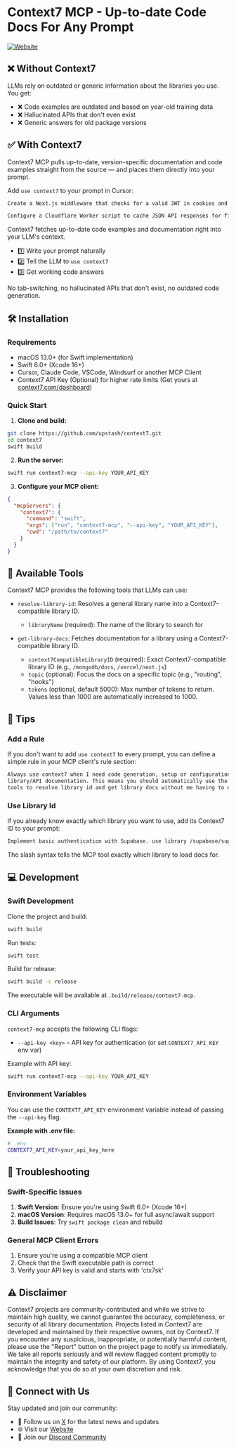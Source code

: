 # Context7 MCP - Up-to-date Code Docs For Any Prompt

[![Website](https://img.shields.io/badge/Website-context7.com-blue)](https://context7.com)

## ❌ Without Context7

LLMs rely on outdated or generic information about the libraries you use. You get:

- ❌ Code examples are outdated and based on year-old training data
- ❌ Hallucinated APIs that don't even exist
- ❌ Generic answers for old package versions

## ✅ With Context7

Context7 MCP pulls up-to-date, version-specific documentation and code examples straight from the source — and places them directly into your prompt.

Add `use context7` to your prompt in Cursor:

```txt
Create a Next.js middleware that checks for a valid JWT in cookies and redirects unauthenticated users to `/login`. use context7
```

```txt
Configure a Cloudflare Worker script to cache JSON API responses for five minutes. use context7
```

Context7 fetches up-to-date code examples and documentation right into your LLM's context.

- 1️⃣ Write your prompt naturally
- 2️⃣ Tell the LLM to `use context7`
- 3️⃣ Get working code answers

No tab-switching, no hallucinated APIs that don't exist, no outdated code generation.

## 🛠️ Installation

### Requirements

- macOS 13.0+ (for Swift implementation)
- Swift 6.0+ (Xcode 16+)
- Cursor, Claude Code, VSCode, Windsurf or another MCP Client
- Context7 API Key (Optional) for higher rate limits (Get yours at [context7.com/dashboard](https://context7.com/dashboard))

### Quick Start

1. **Clone and build:**
```bash
git clone https://github.com/upstash/context7.git
cd context7
swift build
```

2. **Run the server:**
```bash
swift run context7-mcp --api-key YOUR_API_KEY
```

3. **Configure your MCP client:**
```json
{
  "mcpServers": {
    "context7": {
      "command": "swift",
      "args": ["run", "context7-mcp", "--api-key", "YOUR_API_KEY"],
      "cwd": "/path/to/context7"
    }
  }
}
```

## 🔨 Available Tools

Context7 MCP provides the following tools that LLMs can use:

- `resolve-library-id`: Resolves a general library name into a Context7-compatible library ID.
  - `libraryName` (required): The name of the library to search for

- `get-library-docs`: Fetches documentation for a library using a Context7-compatible library ID.
  - `context7CompatibleLibraryID` (required): Exact Context7-compatible library ID (e.g., `/mongodb/docs`, `/vercel/next.js`)
  - `topic` (optional): Focus the docs on a specific topic (e.g., "routing", "hooks")
  - `tokens` (optional, default 5000): Max number of tokens to return. Values less than 1000 are automatically increased to 1000.

## 🛟 Tips

### Add a Rule

If you don't want to add `use context7` to every prompt, you can define a simple rule in your MCP client's rule section:

```txt
Always use context7 when I need code generation, setup or configuration steps, or
library/API documentation. This means you should automatically use the Context7 MCP
tools to resolve library id and get library docs without me having to explicitly ask.
```

### Use Library Id

If you already know exactly which library you want to use, add its Context7 ID to your prompt:

```txt
Implement basic authentication with Supabase. use library /supabase/supabase for API and docs.
```

The slash syntax tells the MCP tool exactly which library to load docs for.

## 💻 Development

### Swift Development

Clone the project and build:

```bash
swift build
```

Run tests:

```bash
swift test
```

Build for release:

```bash
swift build -c release
```

The executable will be available at `.build/release/context7-mcp`.

### CLI Arguments

`context7-mcp` accepts the following CLI flags:

- `--api-key <key>` – API key for authentication (or set `CONTEXT7_API_KEY` env var)

Example with API key:

```bash
swift run context7-mcp --api-key YOUR_API_KEY
```

### Environment Variables

You can use the `CONTEXT7_API_KEY` environment variable instead of passing the `--api-key` flag.

**Example with .env file:**

```bash
# .env
CONTEXT7_API_KEY=your_api_key_here
```

## 🚨 Troubleshooting

### Swift-Specific Issues

1. **Swift Version**: Ensure you're using Swift 6.0+ (Xcode 16+)
2. **macOS Version**: Requires macOS 13.0+ for full async/await support
3. **Build Issues**: Try `swift package clean` and rebuild

### General MCP Client Errors

1. Ensure you're using a compatible MCP client
2. Check that the Swift executable path is correct
3. Verify your API key is valid and starts with 'ctx7sk'

## ⚠️ Disclaimer

Context7 projects are community-contributed and while we strive to maintain high quality, we cannot guarantee the accuracy, completeness, or security of all library documentation. Projects listed in Context7 are developed and maintained by their respective owners, not by Context7. If you encounter any suspicious, inappropriate, or potentially harmful content, please use the "Report" button on the project page to notify us immediately. We take all reports seriously and will review flagged content promptly to maintain the integrity and safety of our platform. By using Context7, you acknowledge that you do so at your own discretion and risk.

## 🤝 Connect with Us

Stay updated and join our community:

- 📢 Follow us on [X](https://x.com/context7ai) for the latest news and updates
- 🌐 Visit our [Website](https://context7.com)
- 💬 Join our [Discord Community](https://upstash.com/discord)
